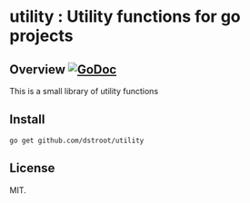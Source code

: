 # utility : Utility functions for go projects

## Overview [![GoDoc](https://godoc.org/github.com/dstroot/utility?status.svg)](https://godoc.org/github.com/dstroot/utility)

This is a small library of utility functions 

## Install

```
go get github.com/dstroot/utility
```

## License

MIT.
